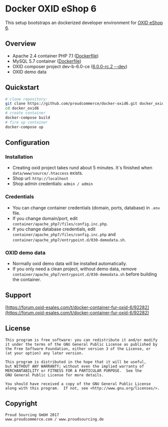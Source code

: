 # Docker OXID eShop 6

This setup bootstraps an dockerized developer environment for [OXID eShop 6](https://github.com/OXID-eSales/oxideshop_ce).

## Overview

- Apache 2.4 container PHP 7.1 ([Dockerfile](container/apache_php7/Dockerfile))
- MySQL 5.7 container ([Dockerfile](https://github.com/docker-library/mysql/blob/883703dfb30d9c197e0059a669c4bb64d55f6e0d/5.7/Dockerfile))
- OXID composer project dev-b-6.0-ce ([6.0.0-rc.2 --dev](https://github.com/OXID-eSales/oxideshop_ce/blob/v6.0.0-rc.2/composer.json))
- OXID demo data

## Quickstart

```bash
# clone repository:
git clone https://github.com/proudcommerce/docker-oxid6.git docker_oxid6
cd docker_oxid6
# create container
docker-compose build
# fire up container
docker-compose up
```
## Configuration

### Installation
- Creating oxid project takes rund about 5 minutes. It´s finished when `data/www/source/.htaccess` exists.
- Shop url: `http://localhost`
- Shop admin credentials: `admin / admin`

### Credentials
- You can change container credentials (domain, ports, database) in `.env` file.
- If you change domain/port, edit `container/apache_php7/files/config.inc.php`.
- If you change database credentials, edit `container/apache_php7/files/config.inc.php` and `container/apache_php7/entrypoint.d/030-demodata.sh`.

### OXID demo data
- Normally oxid demo data will be installed automatically.
- If you only need a clean project, without demo data, remove `container/apache_php7/entrypoint.d/030-demodata.sh` before building the container.

## Support

[https://forum.oxid-esales.com/t/docker-container-fur-oxid-6/92282](https://forum.oxid-esales.com/t/docker-container-fur-oxid-6/92282)

## License

    This program is free software: you can redistribute it and/or modify
    it under the terms of the GNU General Public License as published by
    the Free Software Foundation, either version 3 of the License, or
    (at your option) any later version.

    This program is distributed in the hope that it will be useful,
    but WITHOUT ANY WARRANTY; without even the implied warranty of
    MERCHANTABILITY or FITNESS FOR A PARTICULAR PURPOSE.  See the
    GNU General Public License for more details.

    You should have received a copy of the GNU General Public License
    along with this program.  If not, see <http://www.gnu.org/licenses/>.
    

## Copyright

	Proud Sourcing GmbH 2017
	www.proudcommerce.com / www.proudsourcing.de
